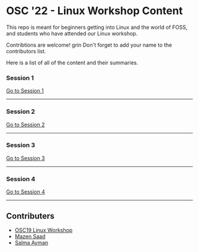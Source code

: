 # OSC '22 - Linux Workshop Content

This repo is meant for beginners getting into Linux and the world of FOSS, and students who have attended our Linux workshop.

Contribtions are welcome! grin Don't forget to add your name to the contributors list.

Here is a list of all of the content and their summaries.

### Session 1

[Go to Session 1](session-1)

---

### Session 2

[Go to Session 2](session-2)

---

### Session 3

[Go to Session 3](session-3)

---

### Session 4

[Go to Session 4](session-4)

---

## Contributers
- [OSC19 Linux Workshop](https://github.com/Open-Source-Community/OSC19-Linux-Workshop-Sessions)
- [Mazen Saad](https://github.com/mazzensaadd)
- [Salma Ayman](https://github.com/SalmaAlassal)


